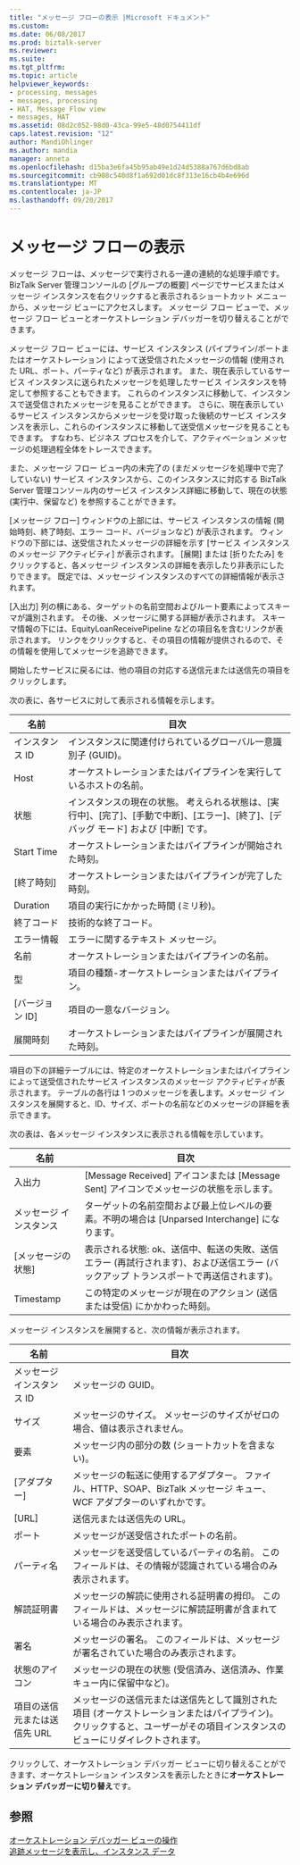 ```yaml
---
title: "メッセージ フローの表示 |Microsoft ドキュメント"
ms.custom: 
ms.date: 06/08/2017
ms.prod: biztalk-server
ms.reviewer: 
ms.suite: 
ms.tgt_pltfrm: 
ms.topic: article
helpviewer_keywords:
- processing, messages
- messages, processing
- HAT, Message Flow view
- messages, HAT
ms.assetid: 08d2c052-98d0-43ca-99e5-48d0754411df
caps.latest.revision: "12"
author: MandiOhlinger
ms.author: mandia
manager: anneta
ms.openlocfilehash: d15ba3e6fa45b95ab49e1d24d5388a767d6bd8ab
ms.sourcegitcommit: cb908c540d8f1a692d01dc8f313e16cb4b4e696d
ms.translationtype: MT
ms.contentlocale: ja-JP
ms.lasthandoff: 09/20/2017
---
```

# <a name="viewing-message-flow"></a>メッセージ フローの表示
メッセージ フローは、メッセージで実行される一連の連続的な処理手順です。 BizTalk Server 管理コンソールの [グループの概要] ページでサービスまたはメッセージ インスタンスを右クリックすると表示されるショートカット メニューから、メッセージ ビューにアクセスします。 メッセージ フロー ビューで、メッセージ フロー ビューとオーケストレーション デバッガーを切り替えることができます。  
  
 メッセージ フロー ビューには、サービス インスタンス (パイプライン/ポートまたはオーケストレーション) によって送受信されたメッセージの情報 (使用された URL、ポート、パーティなど) が表示されます。 また、現在表示しているサービス インスタンスに送られたメッセージを処理したサービス インスタンスを特定して参照することもできます。 これらのインスタンスに移動して、インスタンスで送受信されたメッセージを見ることができます。 さらに、現在表示しているサービス インスタンスからメッセージを受け取った後続のサービス インスタンスを表示し、これらのインスタンスに移動して送受信メッセージを見ることもできます。 すなわち、ビジネス プロセスを介して、アクティベーション メッセージの処理過程全体をトレースできます。  
  
 また、メッセージ フロー ビュー内の未完了の (まだメッセージを処理中で完了していない) サービス インスタンスから、このインスタンスに対応する BizTalk Server 管理コンソール内のサービス インスタンス詳細に移動して、現在の状態 (実行中、保留など) を参照することができます。  
  
 [メッセージ フロー] ウィンドウの上部には、サービス インスタンスの情報 (開始時刻、終了時刻、エラー コード、バージョンなど) が表示されます。 ウィンドウの下部には、送受信されたメッセージの詳細を示す [サービス インスタンスのメッセージ アクティビティ] が表示されます。 [展開] または [折りたたみ] をクリックすると、各メッセージ インスタンスの詳細を表示したり非表示にしたりできます。 既定では、メッセージ インスタンスのすべての詳細情報が表示されます。  
  
 [入出力] 列の横にある、ターゲットの名前空間およびルート要素によってスキーマが識別されます。 その後、メッセージに関する詳細が表示されます。 スキーマ情報の下には、EquityLoanReceivePipeline などの項目名を含むリンクが表示されます。 リンクをクリックすると、その項目の情報が提供されるので、その情報を使用してメッセージを追跡できます。  
  
 開始したサービスに戻るには、他の項目の対応する送信元または送信先の項目をクリックします。  
  
 次の表に、各サービスに対して表示される情報を示します。  
  
|名前|目次|  
|----------|--------------|  
|インスタンス ID|インスタンスに関連付けられているグローバル一意識別子 (GUID)。|  
|Host|オーケストレーションまたはパイプラインを実行しているホストの名前。|  
|状態|インスタンスの現在の状態。 考えられる状態は、[実行中]、[完了]、[手動で中断]、[エラー]、[終了]、[デバッグ モード] および [中断] です。|  
|Start Time|オーケストレーションまたはパイプラインが開始された時刻。|  
|[終了時刻]|オーケストレーションまたはパイプラインが完了した時刻。|  
|Duration|項目の実行にかかった時間 (ミリ秒)。|  
|終了コード|技術的な終了コード。|  
|エラー情報|エラーに関するテキスト メッセージ。|  
|名前|オーケストレーションまたはパイプラインの名前。|  
|型|項目の種類-オーケストレーションまたはパイプライン。|  
|[バージョン ID]|項目の一意なバージョン。|  
|展開時刻|オーケストレーションまたはパイプラインが展開された時刻。|  
  
 項目の下の詳細テーブルには、特定のオーケストレーションまたはパイプラインによって送受信されたサービス インスタンスのメッセージ アクティビティが表示されます。 テーブルの各行は 1 つのメッセージを表します。メッセージ インスタンスを展開すると、ID、サイズ、ポートの名前などのメッセージの詳細を表示できます。  
  
 次の表は、各メッセージ インスタンスに表示される情報を示しています。  
  
|名前|目次|  
|----------|--------------|  
|入出力|[Message Received] アイコンまたは [Message Sent] アイコンでメッセージの状態を示します。|  
|メッセージ インスタンス|ターゲットの名前空間および最上位レベルの要素。不明の場合は [Unparsed Interchange] になります。|  
|[メッセージの状態]|表示される状態: ok、送信中、転送の失敗、送信エラー (再試行されます)、および送信エラー (バックアップ トランスポートで再送信されます)。|  
|Timestamp|この特定のメッセージが現在のアクション (送信または受信) にかかわった時刻。|  
  
 メッセージ インスタンスを展開すると、次の情報が表示されます。  
  
|名前|目次|  
|----------|--------------|  
|メッセージ インスタンス ID|メッセージの GUID。|  
|サイズ|メッセージのサイズ。 メッセージのサイズがゼロの場合、値は表示されません。|  
|要素|メッセージ内の部分の数 (ショートカットを含まない)。|  
|[アダプター]|メッセージの転送に使用するアダプター。 ファイル、HTTP、SOAP、BizTalk メッセージ キュー、WCF アダプターのいずれかです。|  
|[URL]|送信元または送信先の URL。|  
|ポート|メッセージが送受信されたポートの名前。|  
|パーティ名|メッセージを送受信しているパーティの名前。 このフィールドは、その情報が認識されている場合のみ表示されます。|  
|解読証明書|メッセージの解読に使用される証明書の拇印。 このフィールドは、メッセージに解読証明書が含まれている場合のみ表示されます。|  
|署名|メッセージの署名。 このフィールドは、メッセージが署名されていた場合のみ表示されます。|  
|状態のアイコン|メッセージの現在の状態 (受信済み、送信済み、作業キュー内に保留中など)。|  
|項目の送信元または送信先 URL|メッセージの送信元または送信先として識別された項目 (オーケストレーションまたはパイプライン)。 クリックすると、ユーザーがその項目インスタンスのビューにリダイレクトされます。|  
  
 クリックして、オーケストレーション デバッガー ビューに切り替えることができます、オーケストレーション インスタンスを表示したときに**オーケストレーション デバッガーに切り替え**です。  
  
## <a name="see-also"></a>参照  
 [オーケストレーション デバッガー ビューの操作](../core/working-with-the-orchestration-debugger-view.md)   
 [追跡メッセージを表示し、インスタンス データ](../core/viewing-tracked-message-and-instance-data.md)